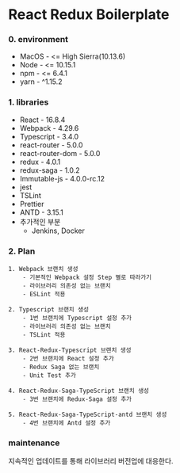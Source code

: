 # React Redux Boilerplate

### 0. environment
- MacOS - <= High Sierra(10.13.6)
- Node - <= 10.15.1
- npm - <= 6.4.1
- yarn - ^1.15.2
### 1. libraries
- React - 16.8.4
- Webpack - 4.29.6
- Typescript - 3.4.0
- react-router - 5.0.0
- react-router-dom - 5.0.0
- redux - 4.0.1
- redux-saga - 1.0.2
- Immutable-js - 4.0.0-rc.12
- jest
- TSLint
- Prettier
- ANTD - 3.15.1
- 추가적인 부분
  - Jenkins, Docker

### 2. Plan
```
1. Webpack 브랜치 생성
    - 기본적인 Webpack 설정 Step 별로 따라가기
    - 라이브러리 의존성 없는 브랜치
    - ESLint 적용

2. Typescript 브랜치 생성
    - 1번 브랜치에 Typescript 설정 추가
    - 라이브러리 의존성 없는 브랜치
    - TSLint 적용

3. React-Redux-Typescript 브랜치 생성
    - 2번 브랜치에 React 설정 추가
    - Redux Saga 없는 브랜치
    - Unit Test 추가

4. React-Redux-Saga-TypeScript 브랜치 생성
    - 3번 브랜치에 Redux-Saga 설정 추가

5. React-Redux-Saga-TypeScript-antd 브랜치 생성
    - 4번 브랜치에 Antd 설정 추가
```

### maintenance
지속적인 업데이트를 통해 라이브러리 버전업에 대응한다.
